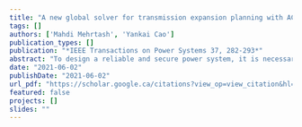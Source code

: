 ```yaml
---
title: "A new global solver for transmission expansion planning with AC network model"
tags: []
authors: ['Mahdi Mehrtash', 'Yankai Cao']
publication_types: []
publication: "*IEEE Transactions on Power Systems 37, 282-293*"
abstract: "To design a reliable and secure power system, it is necessary to have enough transmission capacity. The solution of transmission expansion planning (TEP) problem determines cost-optimal investment in future transmission equipment. In this paper, we propose a new global solver, named Global-TEP, for the TEP problem with an AC network representation (ACTEP), which is a mixed-integer nonlinear programming problem. The proposed solver is based on second-order cone relaxation, enhanced relaxation tightening constraints, and optimization-based/feasibility-based bound tightening techniques. Multiple enhanced relaxation tightening constraints are incorporated into the mixed-integer second-order cone relaxation of TEP in order to obtain a very strong relaxation as the lower bounding problem. In addition, a novel feasibility-based bound tightening technique is proposed to tighten the bounds of decision variables in a considerably short runtime. Finally, introducing a novel application of optimization-based bound tightening technique, Global-TEP is constructed that can solve the ACTEP problem efficiently with a guaranteed optimality gap. As illustrated by numerical case studies, Global-TEP is more scalable, more flexible, and much faster than the available global solvers."
date: "2021-06-02"
publishDate: "2021-06-02"
url_pdf: "https://scholar.google.ca/citations?view_op=view_citation&hl=zh-CN&user=M-s3mjAAAAAJ&pagesize=80&citation_for_view=M-s3mjAAAAAJ:qUcmZB5y_30C"
featured: false
projects: []
slides: ""
---
```

